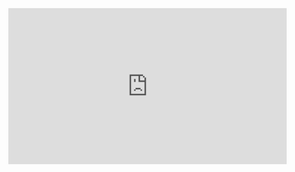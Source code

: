 <iframe width="560" height="315" src="https://www.youtube.com/embed/xWqQ1-G3MvQ?si=zfEJR2vwejh48XRv" title="YouTube video player" frameborder="0" allow="accelerometer; autoplay; clipboard-write; encrypted-media; gyroscope; picture-in-picture; web-share" referrerpolicy="strict-origin-when-cross-origin" allowfullscreen></iframe>
